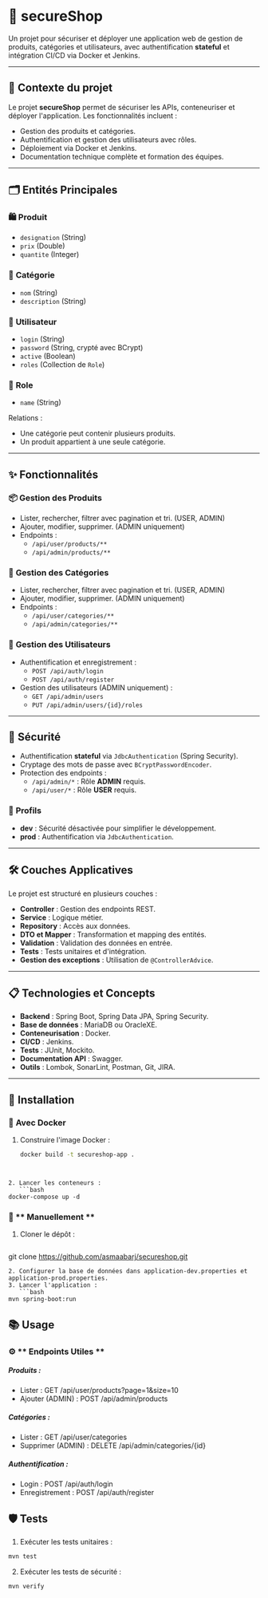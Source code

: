 # 🛒 secureShop

Un projet pour sécuriser et déployer une application web de gestion de produits, catégories et utilisateurs, avec authentification **stateful** et intégration CI/CD via Docker et Jenkins.

---

## 🌟 **Contexte du projet**

Le projet **secureShop** permet de sécuriser les APIs, conteneuriser et déployer l'application. Les fonctionnalités incluent :
- Gestion des produits et catégories.
- Authentification et gestion des utilisateurs avec rôles.
- Déploiement via Docker et Jenkins.
- Documentation technique complète et formation des équipes.

---

## 🗂️ **Entités Principales**

### 🛍️ **Produit**
- `designation` (String)
- `prix` (Double)
- `quantite` (Integer)

### 📂 **Catégorie**
- `nom` (String)
- `description` (String)

### 👤 **Utilisateur**
- `login` (String)
- `password` (String, crypté avec BCrypt)
- `active` (Boolean)
- `roles` (Collection de `Role`)

### 🛑 **Role**
- `name` (String)

Relations :
- Une catégorie peut contenir plusieurs produits.
- Un produit appartient à une seule catégorie.

---

## ✨ **Fonctionnalités**

### 📦 **Gestion des Produits**
- Lister, rechercher, filtrer avec pagination et tri. (USER, ADMIN)
- Ajouter, modifier, supprimer. (ADMIN uniquement)
- Endpoints :
  - `/api/user/products/**`
  - `/api/admin/products/**`

### 📂 **Gestion des Catégories**
- Lister, rechercher, filtrer avec pagination et tri. (USER, ADMIN)
- Ajouter, modifier, supprimer. (ADMIN uniquement)
- Endpoints :
  - `/api/user/categories/**`
  - `/api/admin/categories/**`

### 👥 **Gestion des Utilisateurs**
- Authentification et enregistrement :
  - `POST /api/auth/login`
  - `POST /api/auth/register`
- Gestion des utilisateurs (ADMIN uniquement) :
  - `GET /api/admin/users`
  - `PUT /api/admin/users/{id}/roles`

---

## 🔐 **Sécurité**

- Authentification **stateful** via `JdbcAuthentication` (Spring Security).
- Cryptage des mots de passe avec `BCryptPasswordEncoder`.
- Protection des endpoints :
  - `/api/admin/*` : Rôle **ADMIN** requis.
  - `/api/user/*` : Rôle **USER** requis.

### 🔄 **Profils**
- **dev** : Sécurité désactivée pour simplifier le développement.
- **prod** : Authentification via `JdbcAuthentication`.

---

## 🛠️ **Couches Applicatives**

Le projet est structuré en plusieurs couches :
- **Controller** : Gestion des endpoints REST.
- **Service** : Logique métier.
- **Repository** : Accès aux données.
- **DTO et Mapper** : Transformation et mapping des entités.
- **Validation** : Validation des données en entrée.
- **Tests** : Tests unitaires et d'intégration.
- **Gestion des exceptions** : Utilisation de `@ControllerAdvice`.

---

## 📋 **Technologies et Concepts**

- **Backend** : Spring Boot, Spring Data JPA, Spring Security.
- **Base de données** : MariaDB ou OracleXE.
- **Conteneurisation** : Docker.
- **CI/CD** : Jenkins.
- **Tests** : JUnit, Mockito.
- **Documentation API** : Swagger.
- **Outils** : Lombok, SonarLint, Postman, Git, JIRA.

---

## 🚀 **Installation**

### 🐳 **Avec Docker**
1. Construire l'image Docker :
   ```bash
   docker build -t secureshop-app .
```


2. Lancer les conteneurs :
   ```bash
docker-compose up -d
```
### 🔧 ** Manuellement **
1. Cloner le dépôt :

   ```bash
git clone https://github.com/asmaabarj/secureshop.git
```
2. Configurer la base de données dans application-dev.properties et application-prod.properties.
3. Lancer l'application :
   ```bash
mvn spring-boot:run
```
## 📚 **Usage**
### ⚙️ ** Endpoints Utiles **
##### Produits :  
- Lister : GET /api/user/products?page=1&size=10
- Ajouter (ADMIN) : POST /api/admin/products
##### Catégories :
- Lister : GET /api/user/categories
- Supprimer (ADMIN) : DELETE /api/admin/categories/{id}
##### Authentification :
- Login : POST /api/auth/login
- Enregistrement : POST /api/auth/register

## 🛡️ **Tests**
1. Exécuter les tests unitaires :
```bash
mvn test
```
2. Exécuter les tests de sécurité :
```bash
mvn verify
```
